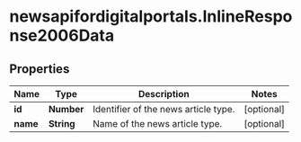 # newsapifordigitalportals.InlineResponse2006Data

## Properties

Name | Type | Description | Notes
------------ | ------------- | ------------- | -------------
**id** | **Number** | Identifier of the news article type. | [optional] 
**name** | **String** | Name of the news article type. | [optional] 


